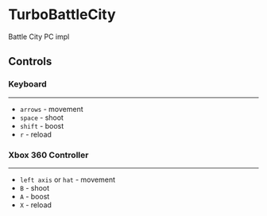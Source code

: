 # TurboBattleCity
Battle City PC impl

## Controls
### Keyboard
---
 - `arrows` - movement
 - `space` - shoot
 - `shift` - boost
 - `r` - reload
### Xbox 360 Controller
---
- `left axis` or `hat` - movement
- `B` - shoot
- `A` - boost
- `X` - reload

